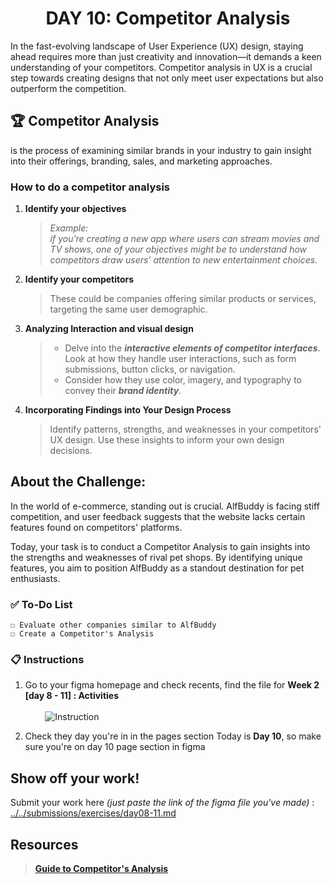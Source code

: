 **<h1 align="center"> DAY 10: Competitor Analysis</h1>**
In the fast-evolving landscape of User Experience (UX) design, staying ahead requires more than just creativity and innovation—it demands a keen understanding of your competitors. Competitor analysis in UX is a crucial step towards creating designs that not only meet user expectations but also outperform the competition.

## 🏆 Competitor Analysis

is the process of examining similar brands in your industry to gain insight into their offerings, branding, sales, and marketing approaches.

### How to do a competitor analysis

1. **Identify your objectives**

    > _Example:  
    > if you’re creating a new app where users can stream movies and TV shows, one of your objectives might be to understand how competitors draw users’ attention to new entertainment choices_.

2. **Identify your competitors**
    > These could be companies offering similar products or services, targeting the same user demographic.
3. **Analyzing Interaction and visual design**

    > - Delve into the **_interactive elements of competitor interfaces_**. Look at how they handle user interactions, such as form submissions, button clicks, or navigation.
    > - Consider how they use color, imagery, and typography to convey their **_brand identity_**.

4. **Incorporating Findings into Your Design Process**

    > Identify patterns, strengths, and weaknesses in your competitors' UX design. Use these insights to inform your own design decisions.

##

## **About the Challenge:**

In the world of e-commerce, standing out is crucial. AlfBuddy is facing stiff competition, and user feedback suggests that the website lacks certain features found on competitors' platforms.

Today, your task is to conduct a Competitor Analysis to gain insights into the strengths and weaknesses of rival pet shops. By identifying unique features, you aim to position AlfBuddy as a standout destination for pet enthusiasts.

### ✅ To-Do List

    ☐ Evaluate other companies similar to AlfBuddy
    ☐ Create a Competitor's Analysis

### 📋 Instructions

1. Go to your figma homepage and check recents, find the file for **Week 2 [day 8 - 11] : Activities** <br/> <br/>
   &nbsp;&nbsp;&nbsp;&nbsp;&nbsp;&nbsp;&nbsp;&nbsp;<img src="https://github.com/xialuna/30-Days-of-UI-UX/assets/115876263/3ab62a8e-af79-49d2-9aed-b20fb8be0274" alt="Instruction"/>
   <br/>

2. Check they day you're in in the pages section
   Today is **Day 10**, so make sure you're on day 10 page section in figma
   
## Show off your work!</h3>

Submit your work here _(just paste the link of the figma file you've made)_ : <a href="../../submissions/exercises/day08-11.md" target="_blank">../../submissions/exercises/day08-11.md</a>

## Resources
>[**Guide to Competitor's Analysis**](https://usabilitygeek.com/how-to-do-ux-competitor-analysis/)
